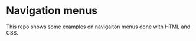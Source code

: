 Navigation menus 
=====================

This repo shows some examples on navigaiton menus done with HTML and CSS.

